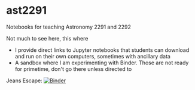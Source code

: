 # ast2291
Notebooks for teaching Astronomy 2291 and 2292

Not much to see here, this where
 * I provide direct links to Jupyter notebooks that students can download and run on their own computers, sometimes with ancillary data
 * A sandbox where I am experimenting with Binder. Those are not ready for primetime, don't go there unless directed to

Jeans Escape: [![Binder](https://mybinder.org/badge_logo.svg)](https://mybinder.org/v2/gh/rwpogge/ast2291/HEAD?labpath=jeansEscape.ipynb)
